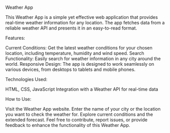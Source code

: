 
Weather App

This Weather App is a simple yet effective web application that provides real-time weather information for any location. The app fetches data from a reliable weather API and presents it in an easy-to-read format.

Features:

Current Conditions: Get the latest weather conditions for your chosen location, including temperature, humidity and wind speed.
Search Functionality: Easily search for weather information in any city around the world.
Responsive Design: The app is designed to work seamlessly on various devices, from desktops to tablets and mobile phones.


Technologies Used:

HTML, CSS, JavaScript
Integration with a Weather API for real-time data


How to Use:

Visit the Weather App website.
Enter the name of your city or the location you want to check the weather for.
Explore current conditions and the extended forecast.
Feel free to contribute, report issues, or provide feedback to enhance the functionality of this Weather App.
